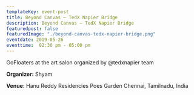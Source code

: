 ```yaml
---
templateKey: event-post
title: Beyond Canvas – TedX Napier Bridge
description: Beyond Canvas – TedX Napier Bridge
featuredpost: false
featuredImage: "./beyond-canvas-tedx-napier-bridge.png"
eventdate: 2019-05-26
eventtime:  02:30 pm - 05:00 pm
---
```


<!--StartFragment-->

GoFloaters at the art salon organized by @tedxnapier team

**Organizer:**
Shyam

**Venue:**
Hanu Reddy Residencies
Poes Garden
Chennai, Tamilnadu, India
<!--EndFragment-->
